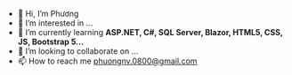 - 👋 Hi, I’m Phương
- 👀 I’m interested in ...
- 🌱 I’m currently learning **ASP.NET, C#, SQL Server, Blazor, HTML5, CSS, JS, Bootstrap 5...**
- 💞️ I’m looking to collaborate on ...
- 📫 How to reach me phuongnv.0800@gmail.com

<!---
phuongnv0800/phuongnv0800 is a ✨ special ✨ repository because its `README.md` (this file) appears on your GitHub profile.
You can click the Preview link to take a look at your changes.
--->
